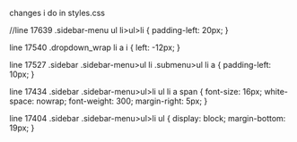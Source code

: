 changes i do in styles.css

//line 17639
.sidebar-menu ul li>ul>li {
  padding-left: 20px;
}

line 17540
.dropdown_wrap li a i {
  left: -12px;
}

line 17527
.sidebar .sidebar-menu>ul li .submenu>ul li a {
  padding-left: 10px;
}

line 17434
.sidebar .sidebar-menu>ul>li ul li a span {
  font-size: 16px;
  white-space: nowrap;
  font-weight: 300;
  margin-right: 5px;
}

line 17404
.sidebar .sidebar-menu>ul>li ul {
  display: block;
  margin-bottom: 19px;
}